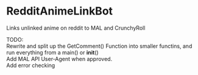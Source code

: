 RedditAnimeLinkBot
==================

Links unlinked anime on reddit to MAL and CrunchyRoll

TODO:    
Rewrite and split up the GetComment() Function into smaller functins, and run everything from a main() or __init__()    
Add MAL API User-Agent when approved.    
Add error checking
